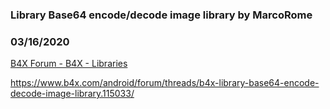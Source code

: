 ###  Library Base64 encode/decode image library by MarcoRome
### 03/16/2020
[B4X Forum - B4X - Libraries](https://www.b4x.com/android/forum/threads/115035/)

<https://www.b4x.com/android/forum/threads/b4x-library-base64-encode-decode-image-library.115033/>